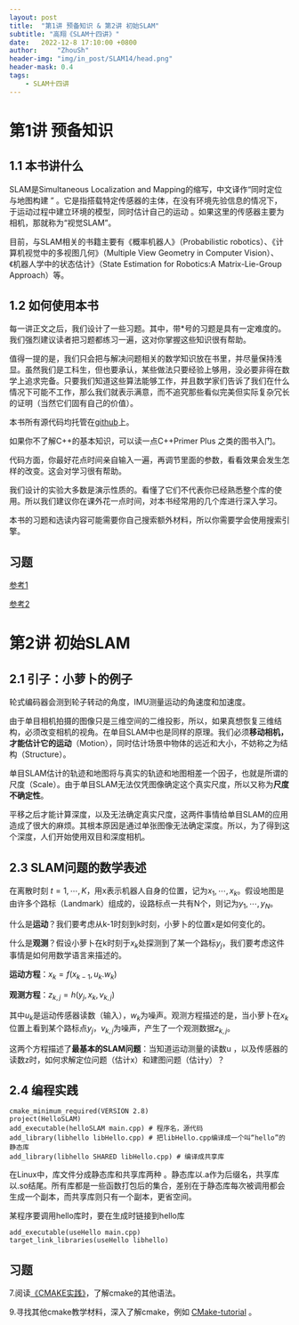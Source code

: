 ```yaml
---
layout: post
title:  "第1讲 预备知识 & 第2讲 初始SLAM"
subtitle: "高翔《SLAM十四讲》"
date:   2022-12-8 17:10:00 +0800
author:     "ZhouSh"
header-img: "img/in_post/SLAM14/head.png"
header-mask: 0.4
tags:
    - SLAM十四讲
---
```

# 第1讲 预备知识

## 1.1 本书讲什么

SLAM是Simultaneous Localization and Mapping的缩写，中文译作“同时定位与地图构建 ” 。它是指搭载特定传感器的主体，在没有环境先验信息的情况下，于运动过程中建立环境的模型，同时估计自己的运动 。如果这里的传感器主要为相机，那就称为“视觉SLAM”。

目前，与SLAM相关的书籍主要有《概率机器人》（Probabilistic robotics）、《计算机视觉中的多视图几何》（Multiple View Geometry in Computer Vision）、《机器人学中的状态估计》（State Estimation for Robotics:A Matrix-Lie-Group Approach）等。

## 1.2 如何使用本书

每一讲正文之后，我们设计了一些习题。其中，带*号的习题是具有一定难度的。我们强烈建议读者把习题都练习一遍，这对你掌握这些知识很有帮助。

值得一提的是，我们只会把与解决问题相关的数学知识放在书里，并尽量保持浅显。虽然我们是工科生，但也要承认，某些做法只要经验上够用，没必要非得在数学上追求完备。只要我们知道这些算法能够工作，并且数学家们告诉了我们在什么情况下可能不工作，那么我们就表示满意，而不追究那些看似完美但实际复杂冗长的证明（当然它们固有自己的价值）。

本书所有源代码均托管在[github](https://github.com/gaoxiang12/slambook)上。

如果你不了解C++的基本知识，可以读一点C++Primer Plus 之类的图书入门。

代码方面，你最好花点时间亲自输入一遍，再调节里面的参数，看看效果会发生怎样的改变。这会对学习很有帮助。

我们设计的实验大多数是演示性质的。看懂了它们不代表你已经熟悉整个库的使用。所以我们建议你在课外花一点时间，对本书经常用的几个库进行深入学习。

本书的习题和选读内容可能需要你自己搜索额外材料，所以你需要学会使用搜索引擎。

## 习题

[参考1](https://blog.csdn.net/joyee512/article/details/106077304)

[参考2](https://blog.csdn.net/u012348774/article/details/83576140)

# 第2讲 初始SLAM

## 2.1 引子：小萝卜的例子

轮式编码器会测到轮子转动的角度，IMU测量运动的角速度和加速度。

由于单目相机拍摄的图像只是三维空间的二维投影，所以，如果真想恢复三维结构，必须改变相机的视角。在单目SLAM中也是同样的原理。我们必须**移动相机，才能估计它的运动**（Motion），同时估计场景中物体的远近和大小，不妨称之为结构（Structure）。

单目SLAM估计的轨迹和地图将与真实的轨迹和地图相差一个因子，也就是所谓的尺度（Scale）。由于单目SLAM无法仅凭图像确定这个真实尺度，所以又称为**尺度不确定性**。

平移之后才能计算深度，以及无法确定真实尺度，这两件事情给单目SLAM的应用造成了很大的麻烦。其根本原因是通过单张图像无法确定深度。所以，为了得到这个深度，人们开始使用双目和深度相机。

## 2.3 SLAM问题的数学表述

在离散时刻 $t=1,\cdots,K$，用x表示机器人自身的位置，记为$x_1,\cdots,x_k$。假设地图是由许多个路标（Landmark）组成的，设路标点一共有N个，则记为$y_1,\cdots,y_N$。

什么是**运动**？我们要考虑从k-1时刻到k时刻，小萝卜的位置x是如何变化的。

什么是**观测**？假设小萝卜在k时刻于$x_k$处探测到了某一个路标$y_j$，我们要考虑这件事情是如何用数学语言来描述的。

**运动方程**：$x_k=f(x_{k-1},u_k.w_k)\tag{1}$

**观测方程**：$z_{k,j}=h(y_j,x_k,v_{k,j})\tag{2}$

其中$u_k$是运动传感器读数（输入），$w_k$为噪声。观测方程描述的是，当小萝卜在$x_k$位置上看到某个路标点$y_j$，$v_{k,j}$为噪声，产生了一个观测数据$z_{k,j}$。

这两个方程描述了**最基本的SLAM问题**：当知道运动测量的读数u ，以及传感器的读数z时，如何求解定位问题（估计x）和建图问题（估计y）？

## 2.4 编程实践

```
cmake_minimum_required(VERSION 2.8)
project(HelloSLAM)
add_executable(helloSLAM main.cpp) # 程序名，源代码
add_library(libhello libHello.cpp) # 把libHello.cpp编译成一个叫“hello”的静态库
add_library(libhello SHARED libHello.cpp) # 编译成共享库
```
在Linux中，库文件分成静态库和共享库两种 。静态库以.a作为后缀名，共享库以.so结尾。所有库都是一些函数打包后的集合，差别在于静态库每次被调用都会生成一个副本，而共享库则只有一个副本，更省空间。

某程序要调用hello库时，要在生成时链接到hello库
```
add_executable(useHello main.cpp)
target_link_libraries(useHello libhello)
```
## 习题

7.阅读[《CMAKE实践》](http://file.ncnynl.com/ros/CMake%20Practice.pdf)，了解cmake的其他语法。

9.寻找其他cmake教学材料，深入了解cmake，例如 [CMake-tutorial](https://github.com/TheErk/CMake-tutorial) 。